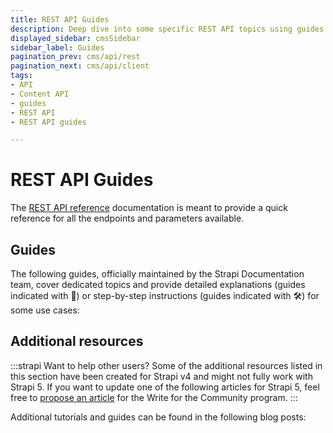 ```yaml
---
title: REST API Guides
description: Deep dive into some specific REST API topics using guides that extensively explain some use cases or give step-by-step instructions.
displayed_sidebar: cmsSidebar
sidebar_label: Guides
pagination_prev: cms/api/rest
pagination_next: cms/api/client
tags:
- API
- Content API
- guides
- REST API
- REST API guides

---
```


# REST API Guides

The [REST API reference](/cms/api/rest) documentation is meant to provide a quick reference for all the endpoints and parameters available.

## Guides

The following guides, officially maintained by the Strapi Documentation team, cover dedicated topics and provide detailed explanations (guides indicated with 🧠) or step-by-step instructions (guides indicated with 🛠️) for some use cases:

<CustomDocCard emoji="🧠" title="Understanding populate" description="Learn what populating means and how you can use the populate parameter in your REST API queries to add additional fields to your responses." link="/cms/api/rest/guides/understanding-populate" />
<CustomDocCard emoji="🛠️" title="How to populate creator fields" description="Read step-by-step instructions on how to build a custom controller that leverages the populate parameter to add 'createdBy' and 'updatedBy' data to queries responses" link="/cms/api/rest/guides/populate-creator-fields" />

## Additional resources

:::strapi Want to help other users?
Some of the additional resources listed in this section have been created for Strapi v4 and might not fully work with Strapi 5. If you want to update one of the following articles for Strapi 5, feel free to [propose an article](https://strapi.io/write-for-the-community) for the Write for the Community program.
:::

Additional tutorials and guides can be found in the following blog posts:

<CustomDocCard emoji="➕" title="Authenticating requests with the REST API" description="Learn how to authenticate your REST API queries with JSON Web Tokens and API tokens." link="https://strapi.io/blog/guide-on-authenticating-requests-with-the-rest-api" />

<CustomDocCard emoji="➕" title="Using Fetch with Strapi's Content API" description="Explore how to use the fetch() method of the Fetch API to interact with Strapi's Content API." link="https://strapi.io/blog/mastering-api-requests-using-fetch-with-strapi-content-api" />

<CustomDocCard emoji="➕" title="Requesting Strapi's REST API behind a Content Delivery Network (CDN)" description="Learn how to overcome network latency issues when requesting large numbers of media assets by leveraging the usage of a CDN with Strapi's REST API." link="https://strapi.io/blog/request-strapi-s-rest-api-behind-a-content-delivery-network-cdn" />


